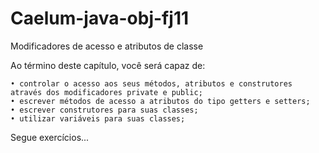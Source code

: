 Caelum-java-obj-fj11
====================

Modificadores de acesso e atributos de classe

Ao término deste capítulo, você será capaz de:

	• controlar o acesso aos seus métodos, atributos e construtores através dos modificadores private e public;
	• escrever métodos de acesso a atributos do tipo getters e setters;
	• escrever construtores para suas classes;
	• utilizar variáveis para suas classes;

Segue exercícios...